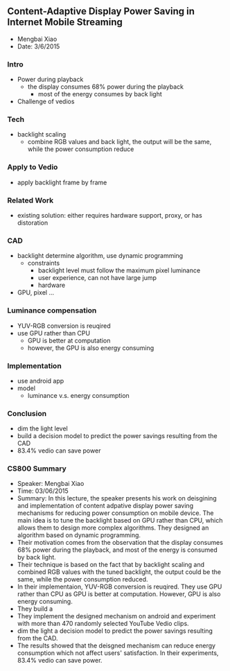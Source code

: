 ## Content-Adaptive Display Power Saving in Internet Mobile Streaming

- Mengbai Xiao
- Date: 3/6/2015

### Intro
- Power during playback
  - the display consumes 68% power during the playback
    - most of the energy consumes by back light
- Challenge of vedios
  

### Tech
- backlight scaling
  - combine RGB values and back light, the output will be the same, while the power consumption reduce
  

### Apply to Vedio
- apply backlight frame by frame

### Related Work
- existing solution: either requires hardware support, proxy, or has distoration

### CAD 
- backlight determine algorithm, use dynamic programming
  - constraints
    - backlight level must follow the maximum pixel luminance
    - user experience, can not have large jump
    - hardware
- GPU, pixel ...

### Luminance compensation
- YUV-RGB conversion is reuqired
- use GPU rather than CPU
  - GPU is better at computation
  - however, the GPU is also energy consuming

### Implementation
- use android app
- model
  - luminance v.s. energy consumption

### Conclusion
- dim the light level 
- build a decision model to predict the power savings resulting from the CAD
- 83.4% vedio can save power


### CS800 Summary
- Speaker: Mengbai Xiao
- Time: 03/06/2015
- Summary: In this lecture, the speaker presents his work on deisgining and implementation of content adpative display power saving mechanisms for reducing power consumption on mobile device. The main idea is to tune the backlight based on GPU rather than CPU, which allows them to design more complex algorithms. They designed an algorithm based on dynamic programming. 
- Their motivation comes from the observation that the display consumes 68% power during the playback, and most of the energy is consumed by back light.
- Their technique is based on the fact that by backlight scaling and combined RGB values with the tuned backlight, the output could be the same, while the power consumption reduced.
- In their implementaion, YUV-RGB conversion is reuqired. They use GPU rather than CPU as GPU is better at computation.
However,  GPU is also energy consuming.
- They build a 
- They implement the designed mechanism on android and experiment with more than 470 randomly selected YouTube Vedio clips.
- dim the light a decision model to predict the power savings resulting from the CAD.
- The results showed that the deisgned mechanism can reduce energy consumption which not affect users' satisfaction. In their experiments, 83.4% vedio can save power.
